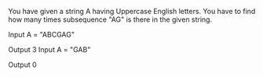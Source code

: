 You have given a string A having Uppercase English letters.
You have to find how many times subsequence "AG" is there in the given string.

Input
A = "ABCGAG"

Output
3
Input
A = "GAB"

Output
0
